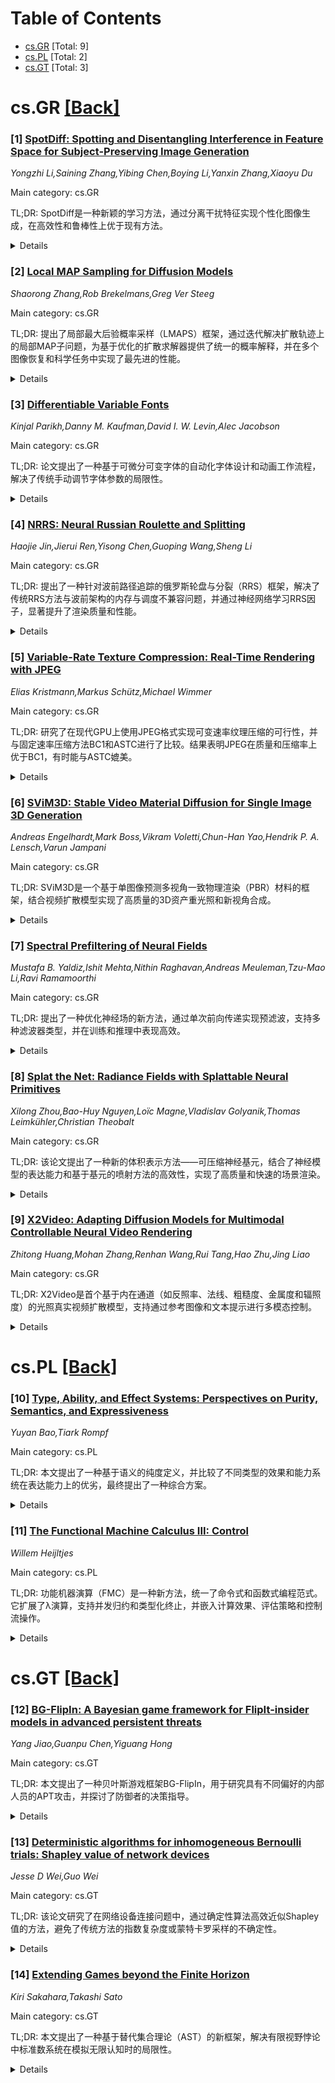 <div id=toc></div>

# Table of Contents

- [cs.GR](#cs.GR) [Total: 9]
- [cs.PL](#cs.PL) [Total: 2]
- [cs.GT](#cs.GT) [Total: 3]


<div id='cs.GR'></div>

# cs.GR [[Back]](#toc)

### [1] [SpotDiff: Spotting and Disentangling Interference in Feature Space for Subject-Preserving Image Generation](https://arxiv.org/abs/2510.07340)
*Yongzhi Li,Saining Zhang,Yibing Chen,Boying Li,Yanxin Zhang,Xiaoyu Du*

Main category: cs.GR

TL;DR: SpotDiff是一种新颖的学习方法，通过分离干扰特征实现个性化图像生成，在高效性和鲁棒性上优于现有方法。


<details>
  <summary>Details</summary>
Motivation: 个性化图像生成需要在保留参考对象身份的同时适应多样化文本提示，现有方法在效率或特征分离上存在不足。

Method: SpotDiff利用预训练的CLIP图像编码器和专家网络，通过正交约束分离主体特征，并引入SpotDiff10k数据集进行训练。

Result: 实验表明，SpotDiff在保留主体身份和控制编辑方面优于现有方法，仅需10k训练样本即可实现竞争性能。

Conclusion: SpotDiff以高效性和鲁棒性解决了个性化图像生成的问题，为未来研究提供了新的方向。

Abstract: Personalized image generation aims to faithfully preserve a reference
subject's identity while adapting to diverse text prompts. Existing
optimization-based methods ensure high fidelity but are computationally
expensive, while learning-based approaches offer efficiency at the cost of
entangled representations influenced by nuisance factors. We introduce
SpotDiff, a novel learning-based method that extracts subject-specific features
by spotting and disentangling interference. Leveraging a pre-trained CLIP image
encoder and specialized expert networks for pose and background, SpotDiff
isolates subject identity through orthogonality constraints in the feature
space. To enable principled training, we introduce SpotDiff10k, a curated
dataset with consistent pose and background variations. Experiments demonstrate
that SpotDiff achieves more robust subject preservation and controllable
editing than prior methods, while attaining competitive performance with only
10k training samples.

</details>


### [2] [Local MAP Sampling for Diffusion Models](https://arxiv.org/abs/2510.07343)
*Shaorong Zhang,Rob Brekelmans,Greg Ver Steeg*

Main category: cs.GR

TL;DR: 提出了局部最大后验概率采样（LMAPS）框架，通过迭代解决扩散轨迹上的局部MAP子问题，为基于优化的扩散求解器提供了统一的概率解释，并在多个图像恢复和科学任务中实现了最先进的性能。


<details>
  <summary>Details</summary>
Motivation: 现有的扩散后验采样（DPS）方法虽然提供了贝叶斯框架，但在解决逆问题时，目标更倾向于恢复最准确的重建，而基于优化的扩散求解器在此类任务中表现优异却缺乏清晰的概率基础。本文旨在填补这一空白。

Method: 引入了局部最大后验概率采样（LMAPS）框架，通过迭代解决扩散轨迹上的局部MAP子问题，提供了一个统一的概率解释，并开发了具有概率解释的协方差近似、重新制定的稳定目标以及非可微分算子的梯度近似算法。

Result: 在广泛的图像恢复和科学任务中，LMAPS实现了最先进的性能，包括在运动去模糊、JPEG恢复和量化任务中取得≥2 dB的增益，在逆散射基准测试中提升>1.5 dB。

Conclusion: LMAPS不仅为基于优化的扩散求解器提供了统一的概率解释，还显著提升了多种逆问题求解的性能，展示了其在理论和实践中的重要价值。

Abstract: Diffusion Posterior Sampling (DPS) provides a principled Bayesian approach to
inverse problems by sampling from $p(x_0 \mid y)$. However, in practice, the
goal of inverse problem solving is not to cover the posterior but to recover
the most accurate reconstruction, where optimization-based diffusion solvers
often excel despite lacking a clear probabilistic foundation. We introduce
Local MAP Sampling (LMAPS), a new inference framework that iteratively solving
local MAP subproblems along the diffusion trajectory. This perspective
clarifies their connection to global MAP estimation and DPS, offering a unified
probabilistic interpretation for optimization-based methods. Building on this
foundation, we develop practical algorithms with a probabilistically
interpretable covariance approximation, a reformulated objective for stability
and interpretability, and a gradient approximation for non-differentiable
operators. Across a broad set of image restoration and scientific tasks, LMAPS
achieves state-of-the-art performance, including $\geq 2$ dB gains on motion
deblurring, JPEG restoration, and quantization, and $>1.5$ dB improvements on
inverse scattering benchmarks.

</details>


### [3] [Differentiable Variable Fonts](https://arxiv.org/abs/2510.07638)
*Kinjal Parikh,Danny M. Kaufman,David I. W. Levin,Alec Jacobson*

Main category: cs.GR

TL;DR: 论文提出了一种基于可微分可变字体的自动化字体设计和动画工作流程，解决了传统手动调节字体参数的局限性。


<details>
  <summary>Details</summary>
Motivation: 传统字体设计和动画需要艺术家手动调节参数，耗时且复杂。可变字体虽提供了参数化设计空间，但仍需手动操作，限制了其应用。

Method: 研究将可变字体规范转化为紧凑的数学形式，建立了可微分框架，支持基于梯度的优化，应用于字形和图像的能量优化。

Result: 通过四种应用展示了框架的实用性：直接形状操作、重叠感知建模、基于物理的文本动画和自动化字体设计优化。

Conclusion: 可微分可变字体框架为现代设计优化技术提供了新途径，简化了字体设计和动画工作流程。

Abstract: Editing and animating text appearance for graphic designs, commercials, etc.
remain highly skilled tasks requiring detailed, hands on efforts from artists.
Automating these manual workflows requires balancing the competing goals of
maintaining legibility and aesthetics of text, while enabling creative
expression. Variable fonts, recent parametric extensions to traditional fonts,
offer the promise of new ways to ease and automate typographic design and
animation. Variable fonts provide custom constructed parameters along which
fonts can be smoothly varied. These parameterizations could then potentially
serve as high value continuous design spaces, opening the door to automated
design optimization tools. However, currently variable fonts are underutilized
in creative applications, because artists so far still need to manually tune
font parameters. Our work opens the door to intuitive and automated font design
and animation workflows with differentiable variable fonts. To do so we distill
the current variable font specification to a compact mathematical formulation
that differentiably connects the highly non linear, non invertible mapping of
variable font parameters to the underlying vector graphics representing the
text. This enables us to construct a differentiable framework, with respect to
variable font parameters, allowing us to perform gradient based optimization of
energies defined on vector graphics control points, and on target rasterized
images. We demonstrate the utility of this framework with four applications:
direct shape manipulation, overlap aware modeling, physics based text
animation, and automated font design optimization. Our work now enables
leveraging the carefully designed affordances of variable fonts with
differentiability to use modern design optimization technologies, opening new
possibilities for easy and intuitive typographic design workflows.

</details>


### [4] [NRRS: Neural Russian Roulette and Splitting](https://arxiv.org/abs/2510.07868)
*Haojie Jin,Jierui Ren,Yisong Chen,Guoping Wang,Sheng Li*

Main category: cs.GR

TL;DR: 提出了一种针对波前路径追踪的俄罗斯轮盘与分裂（RRS）框架，解决了传统RRS方法与波前架构的内存与调度不兼容问题，并通过神经网络学习RRS因子，显著提升了渲染质量和性能。


<details>
  <summary>Details</summary>
Motivation: 传统RRS方法在波前路径追踪中由于不可预测的路径计数与预分配内存和调度要求不兼容，因此需要一种新的方法来解决这一问题。

Method: 提出了一个规范化的RRS框架，并引入两种神经网络模型（NRRS和AID-NRRS）来学习RRS因子，同时设计了Mix-Depth机制以平衡计算成本与推断准确性。

Result: 实验表明，该方法在多种复杂场景中均优于传统启发式方法和近期RRS技术，表现出更高的渲染质量与性能。

Conclusion: 本文提出的方法成功解决了波前路径追踪中RRS的不兼容问题，并通过神经网络和自适应机制显著提升了效率和渲染效果。

Abstract: We propose a novel framework for Russian Roulette and Splitting (RRS)
tailored to wavefront path tracing, a highly parallel rendering architecture
that processes path states in batched, stage-wise execution for efficient GPU
utilization. Traditional RRS methods, with unpredictable path counts, are
fundamentally incompatible with wavefront's preallocated memory and scheduling
requirements. To resolve this, we introduce a normalized RRS formulation with a
bounded path count, enabling stable and memory-efficient execution.
  Furthermore, we pioneer the use of neural networks to learn RRS factors,
presenting two models: NRRS and AID-NRRS. At a high level, both feature a
carefully designed RRSNet that explicitly incorporates RRS normalization, with
only subtle differences in their implementation. To balance computational cost
and inference accuracy, we introduce Mix-Depth, a path-depth-aware mechanism
that adaptively regulates neural evaluation, further improving efficiency.
  Extensive experiments demonstrate that our method outperforms traditional
heuristics and recent RRS techniques in both rendering quality and performance
across a variety of complex scenes.

</details>


### [5] [Variable-Rate Texture Compression: Real-Time Rendering with JPEG](https://arxiv.org/abs/2510.08166)
*Elias Kristmann,Markus Schütz,Michael Wimmer*

Main category: cs.GR

TL;DR: 研究了在现代GPU上使用JPEG格式实现可变速率纹理压缩的可行性，并与固定速率压缩方法BC1和ASTC进行了比较。结果表明JPEG在质量和压缩率上优于BC1，有时能与ASTC媲美。


<details>
  <summary>Details</summary>
Motivation: 可变速率压缩图像格式（如JPEG）尚未在实时渲染中广泛应用，主要因为需要随机访问单个纹理像素的特殊需求。本文探究了在现代GPU上使用JPEG实现可变速率纹理压缩的可能性。

Method: 采用延迟渲染管道，识别出每帧所需的子块，解码并着色帧缓冲区的像素。尽管需要额外的每像素0.17比特，JPEG仍能保持良好的质量和压缩率。

Result: JPEG在质量和压缩率上显著优于BC1，且在特定图像类型中与ASTC表现相当或更优。在RTX 4090上，JPEG渲染管道的渲染时间仅增加不到0.3毫秒。

Conclusion: 研究表明，复杂的可变速率压缩方案在现代GPU上是可行的，即使在VR应用中也能胜任。源代码和数据集已公开。

Abstract: Although variable-rate compressed image formats such as JPEG are widely used
to efficiently encode images, they have not found their way into real-time
rendering due to special requirements such as random access to individual
texels. In this paper, we investigate the feasibility of variable-rate texture
compression on modern GPUs using the JPEG format, and how it compares to the
GPU-friendly fixed-rate compression approaches BC1 and ASTC. Using a deferred
rendering pipeline, we are able to identify the subset of blocks that are
needed for a given frame, decode these, and colorize the framebuffer's pixels.
Despite the additional $\sim$0.17 bit per pixel that we require for our
approach, JPEG maintains significantly better quality and compression rates
compared to BC1, and depending on the type of image, outperforms or competes
with ASTC. The JPEG rendering pipeline increases rendering duration by less
than 0.3 ms on an RTX 4090, demonstrating that sophisticated variable-rate
compression schemes are feasible on modern GPUs, even in VR. Source code and
data sets are available at: https://github.com/elias1518693/jpeg_textures

</details>


### [6] [SViM3D: Stable Video Material Diffusion for Single Image 3D Generation](https://arxiv.org/abs/2510.08271)
*Andreas Engelhardt,Mark Boss,Vikram Voletti,Chun-Han Yao,Hendrik P. A. Lensch,Varun Jampani*

Main category: cs.GR

TL;DR: SViM3D是一个基于单图像预测多视角一致物理渲染（PBR）材料的框架，结合视频扩散模型实现了高质量的3D资产重光照和新视角合成。


<details>
  <summary>Details</summary>
Motivation: 现有的视频扩散模型在从单图像重建3D对象时效率高，但其反射率仍需通过简单材料模型或多步骤估计，限制了重光照和外观编辑的控制能力。

Method: 扩展了潜在视频扩散模型，使其基于显式相机控制输出空间变化的PBR参数和表面法线，并在此流程中引入多种机制以提升质量。

Result: 在多个以对象为中心的数据集上，该方法展示了最先进的重光照和新视角合成性能，并能泛化到多样化的输入。

Conclusion: SViM3D方法能够生成可用于AR/VR、电影、游戏等视觉媒体的可重光照3D资产，表现出良好的通用性和实用性。

Abstract: We present Stable Video Materials 3D (SViM3D), a framework to predict
multi-view consistent physically based rendering (PBR) materials, given a
single image. Recently, video diffusion models have been successfully used to
reconstruct 3D objects from a single image efficiently. However, reflectance is
still represented by simple material models or needs to be estimated in
additional steps to enable relighting and controlled appearance edits. We
extend a latent video diffusion model to output spatially varying PBR
parameters and surface normals jointly with each generated view based on
explicit camera control. This unique setup allows for relighting and generating
a 3D asset using our model as neural prior. We introduce various mechanisms to
this pipeline that improve quality in this ill-posed setting. We show
state-of-the-art relighting and novel view synthesis performance on multiple
object-centric datasets. Our method generalizes to diverse inputs, enabling the
generation of relightable 3D assets useful in AR/VR, movies, games and other
visual media.

</details>


### [7] [Spectral Prefiltering of Neural Fields](https://arxiv.org/abs/2510.08394)
*Mustafa B. Yaldiz,Ishit Mehta,Nithin Raghavan,Andreas Meuleman,Tzu-Mao Li,Ravi Ramamoorthi*

Main category: cs.GR

TL;DR: 提出了一种优化神经场的新方法，通过单次前向传递实现预滤波，支持多种滤波器类型，并在训练和推理中表现高效。


<details>
  <summary>Details</summary>
Motivation: 神经场通常在固定分辨率下运行，限制了其灵活性和适应性。为此，研究提出了一种能够在单次前向传递中实现预滤波的方法。

Method: 方法包括在输入域中进行卷积滤波，通过傅里叶特征嵌入与滤波器频率响应的分析缩放；支持高斯以外的其他参数滤波器；使用单样本蒙特卡罗估计训练神经场。

Result: 该方法在训练和推理中速度快，对网络架构无额外约束，定量和定性均优于现有神经场滤波方法。

Conclusion: 该方法为神经场的滤波提供了高效且灵活的解决方案，支持多种滤波器类型，显著提升了性能。

Abstract: Neural fields excel at representing continuous visual signals but typically
operate at a single, fixed resolution. We present a simple yet powerful method
to optimize neural fields that can be prefiltered in a single forward pass. Key
innovations and features include: (1) We perform convolutional filtering in the
input domain by analytically scaling Fourier feature embeddings with the
filter's frequency response. (2) This closed-form modulation generalizes beyond
Gaussian filtering and supports other parametric filters (Box and Lanczos) that
are unseen at training time. (3) We train the neural field using single-sample
Monte Carlo estimates of the filtered signal. Our method is fast during both
training and inference, and imposes no additional constraints on the network
architecture. We show quantitative and qualitative improvements over existing
methods for neural-field filtering.

</details>


### [8] [Splat the Net: Radiance Fields with Splattable Neural Primitives](https://arxiv.org/abs/2510.08491)
*Xilong Zhou,Bao-Huy Nguyen,Loïc Magne,Vladislav Golyanik,Thomas Leimkühler,Christian Theobalt*

Main category: cs.GR

TL;DR: 该论文提出了一种新的体积表示方法——可压缩神经基元，结合了神经模型的表达能力和基于基元的喷射方法的高效性，实现了高质量和快速的场景渲染。


<details>
  <summary>Details</summary>
Motivation: 当前3D场景外观建模中，神经辐射场表达能力强但渲染成本高，而基于基元的喷射方法（如3D高斯喷射）效率高但表达能力有限。本文旨在结合两者的优势。

Method: 引入可压缩神经基元作为新的体积表示方法，每个基元通过浅层神经网络编码有界的神经密度场，并通过解析解法高效计算透视准确的喷射核。

Result: 在新视角合成基准测试中，该方法与3D高斯喷射的质量和速度相当，但使用的基元数量和参数数量分别减少了10倍和6倍。

Conclusion: 该方法通过结合神经模型的表达能力和基于基元的喷射效率，实现了高效且高质量的3D场景渲染，且不依赖复杂的控制或适配框架。

Abstract: Radiance fields have emerged as a predominant representation for modeling 3D
scene appearance. Neural formulations such as Neural Radiance Fields provide
high expressivity but require costly ray marching for rendering, whereas
primitive-based methods such as 3D Gaussian Splatting offer real-time
efficiency through splatting, yet at the expense of representational power.
Inspired by advances in both these directions, we introduce splattable neural
primitives, a new volumetric representation that reconciles the expressivity of
neural models with the efficiency of primitive-based splatting. Each primitive
encodes a bounded neural density field parameterized by a shallow neural
network. Our formulation admits an exact analytical solution for line
integrals, enabling efficient computation of perspectively accurate splatting
kernels. As a result, our representation supports integration along view rays
without the need for costly ray marching. The primitives flexibly adapt to
scene geometry and, being larger than prior analytic primitives, reduce the
number required per scene. On novel-view synthesis benchmarks, our approach
matches the quality and speed of 3D Gaussian Splatting while using $10\times$
fewer primitives and $6\times$ fewer parameters. These advantages arise
directly from the representation itself, without reliance on complex control or
adaptation frameworks. The project page is
https://vcai.mpi-inf.mpg.de/projects/SplatNet/.

</details>


### [9] [X2Video: Adapting Diffusion Models for Multimodal Controllable Neural Video Rendering](https://arxiv.org/abs/2510.08530)
*Zhitong Huang,Mohan Zhang,Renhan Wang,Rui Tang,Hao Zhu,Jing Liao*

Main category: cs.GR

TL;DR: X2Video是首个基于内在通道（如反照率、法线、粗糙度、金属度和辐照度）的光照真实视频扩散模型，支持通过参考图像和文本提示进行多模态控制。


<details>
  <summary>Details</summary>
Motivation: 传统的视频生成方法难以准确控制颜色、材质、几何和光照等内在属性，同时缺乏多模态控制的灵活性。X2Video旨在解决这些问题，提供更准确且直观的视频生成工具。

Method: X2Video通过Hybrid Self-Attention技术扩展了XRGB模型以支持视频生成，确保时间一致性并提升参考图像的保真度。此外，Masked Cross-Attention用于解耦全局和局部文本提示，Recursive Sampling方法则用于生成长视频。

Result: 实验证明，X2Video能够生成长时间、时间一致且光照真实的视频，同时支持多模态控制和参数化编辑。

Conclusion: X2Video是一种高效且灵活的扩散模型，能够通过内在属性和多模态控制生成高质量视频，为视频编辑和生成领域提供了新的工具。

Abstract: We present X2Video, the first diffusion model for rendering photorealistic
videos guided by intrinsic channels including albedo, normal, roughness,
metallicity, and irradiance, while supporting intuitive multi-modal controls
with reference images and text prompts for both global and local regions. The
intrinsic guidance allows accurate manipulation of color, material, geometry,
and lighting, while reference images and text prompts provide intuitive
adjustments in the absence of intrinsic information. To enable these
functionalities, we extend the intrinsic-guided image generation model XRGB to
video generation by employing a novel and efficient Hybrid Self-Attention,
which ensures temporal consistency across video frames and also enhances
fidelity to reference images. We further develop a Masked Cross-Attention to
disentangle global and local text prompts, applying them effectively onto
respective local and global regions. For generating long videos, our novel
Recursive Sampling method incorporates progressive frame sampling, combining
keyframe prediction and frame interpolation to maintain long-range temporal
consistency while preventing error accumulation. To support the training of
X2Video, we assembled a video dataset named InteriorVideo, featuring 1,154
rooms from 295 interior scenes, complete with reliable ground-truth intrinsic
channel sequences and smooth camera trajectories. Both qualitative and
quantitative evaluations demonstrate that X2Video can produce long, temporally
consistent, and photorealistic videos guided by intrinsic conditions.
Additionally, X2Video effectively accommodates multi-modal controls with
reference images, global and local text prompts, and simultaneously supports
editing on color, material, geometry, and lighting through parametric tuning.
Project page: https://luckyhzt.github.io/x2video

</details>


<div id='cs.PL'></div>

# cs.PL [[Back]](#toc)

### [10] [Type, Ability, and Effect Systems: Perspectives on Purity, Semantics, and Expressiveness](https://arxiv.org/abs/2510.07582)
*Yuyan Bao,Tiark Rompf*

Main category: cs.PL

TL;DR: 本文提出了一种基于语义的纯度定义，并比较了不同类型的效果和能力系统在表达能力上的优劣，最终提出了一种综合方案。


<details>
  <summary>Details</summary>
Motivation: 现有方法（如单子、类型-效果系统和能力系统）在强制分离纯计算与副作用之间存在精度与可用性的矛盾，本文旨在提高对这些系统的评估标准。

Method: 提出基于上下文等价的语义纯度定义，并通过完整性衡量表达能力，重点分析最小有意义的效果和能力系统。

Result: 研究发现效果和能力系统在表达能力上不可比较，进而提出了一种结合三者优点的综合方案。

Conclusion: 本文展示了类型、能力和效果系统的综合优势，为多种效果类型系统提供了形式化模型和纯度证明工具。

Abstract: Programming benefits from a clear separation between pure, mathematical
computation and impure, effectful interaction with the world. Existing
approaches to enforce this separation include monads, type-and-effect systems,
and capability systems. All share a tension between precision and usability,
and each one has non-obvious strengths and weaknesses.
  This paper aims to raise the bar in assessing such systems. First, we propose
a semantic definition of purity, inspired by contextual equivalence, as a
baseline independent of any specific typing discipline. Second, we propose that
expressiveness should be measured by the degree of completeness, i.e., how many
semantically pure terms can be typed as pure. Using this measure, we focus on
minimal meaningful effect and capability systems and show that they are
incomparable, i.e., neither subsumes the other in terms of expressiveness.
  Based on this result, we propose a synthesis and show that type, ability, and
effect systems combine their respective strengths while avoiding their
weaknesses. As part of our formal model, we provide a logical relation to
facilitate proofs of purity and other properties for a variety of effect typing
disciplines.

</details>


### [11] [The Functional Machine Calculus III: Control](https://arxiv.org/abs/2510.07851)
*Willem Heijltjes*

Main category: cs.PL

TL;DR: 功能机器演算（FMC）是一种新方法，统一了命令式和函数式编程范式。它扩展了λ演算，支持并发归约和类型化终止，并嵌入计算效果、评估策略和控制流操作。


<details>
  <summary>Details</summary>
Motivation: 该论文旨在统一命令式和函数式编程范式，通过扩展λ演算模型，使其能够支持更复杂的控制流操作（如分支和循环），同时保留并发归约和类型化终止的关键特性。

Method: 论文提出了一种基于Krivine机器的操作语义，通过多重操作堆栈和延续堆栈来建模效果和控制流。该方法支持分支、循环和异常处理，并提供了简单的类型系统。

Result: 结果显示功能机器演算具有并发归约关系和类型系统，保证了机器的终止性和强归一化（在无迭代的情况下）。这些特性可直接应用于嵌入的命令式语言。

Conclusion: 功能机器演算提供了一个统一的函数式-命令式计算模型，支持简单类型、直观的操作语义和并发归约语义。

Abstract: The Functional Machine Calculus (Heijltjes 2022) is a new approach to
unifying the imperative and functional programming paradigms. It extends the
lambda-calculus, preserving the key features of confluent reduction and typed
termination, to embed computational effects, evaluation strategies, and control
flow operations. The first instalment modelled sequential higher-order
computation with global store, input/output, probabilities, and
non-determinism, and embedded both the call-by-name and call-by-value
lambda-calculus, as well as Moggi's computational metalanguage and Levy's
call-by-push-value. The present paper extends the calculus from sequential to
branching and looping control flow. This allows the faithful embedding of a
minimal but complete imperative language, including conditionals, exception
handling, and iteration, as well as constants and algebraic data types.
  The calculus is defined through a simple operational semantics, extending the
(simplified) Krivine machine for the lambda-calculus with multiple operand
stacks to model effects and a continuation stack to model sequential,
branching, and looping computation. It features a confluent reduction relation
and a system of simple types that guarantees termination of the machine and
strong normalization of reduction (in the absence of iteration). These
properties carry over to the embedded imperative language, providing a unified
functional-imperative model of computation that supports simple types, a direct
and intuitive operational semantics, and a confluent reduction semantics.

</details>


<div id='cs.GT'></div>

# cs.GT [[Back]](#toc)

### [12] [BG-FlipIn: A Bayesian game framework for FlipIt-insider models in advanced persistent threats](https://arxiv.org/abs/2510.07430)
*Yang Jiao,Guanpu Chen,Yiguang Hong*

Main category: cs.GT

TL;DR: 本文提出了一种贝叶斯游戏框架BG-FlipIn，用于研究具有不同偏好的内部人员的APT攻击，并探讨了防御者的决策指导。


<details>
  <summary>Details</summary>
Motivation: 研究高级持续性威胁（APT）中具有不同偏好的内部人员的角色，解决内部人员偏好的不确定性。

Method: 提出了BG-FlipIn框架，计算了封闭形式的贝叶斯纳什均衡表达式，并分析了三种确定性内部人员的纳什均衡表达式。

Result: 发现了与防御者行动率和成本以及内部人员偏好相关的APT现象，并提供了不同参数条件下的防御决策指导。

Conclusion: BG-FlipIn框架使防御者能够一致地做出决策，避免频繁检测内部人员具体偏好或调整策略，并通过两个应用验证了其有效性。

Abstract: In this paper, we study advanced persistent threats (APT) with an insider who
has different preferences. To address the uncertainty of the insider's
preference, we propose the BG-FlipIn: a Bayesian game framework for
FlipIt-insider models with an investigation on malicious, inadvertent, or
corrupt insiders. We calculate the closed-form Bayesian Nash Equilibrium
expression and further obtain three edge cases with deterministic insiders
corresponding to their Nash Equilibrium expressions. On this basis, we further
discover several phenomena in APT related to the defender's move rate and cost,
as well as the insider's preferences. We then provide decision-making guidance
for the defender, given different parametric conditions. Two applications
validate that our BG-FlipIn framework enables the defender to make decisions
consistently, avoiding detecting the insider's concrete preference or adjusting
its strategy frequently.

</details>


### [13] [Deterministic algorithms for inhomogeneous Bernoulli trials: Shapley value of network devices](https://arxiv.org/abs/2510.07572)
*Jesse D Wei,Guo Wei*

Main category: cs.GT

TL;DR: 该论文研究了在网络设备连接问题中，通过确定性算法高效近似Shapley值的方法，避免了传统方法的指数复杂度或蒙特卡罗采样的不确定性。


<details>
  <summary>Details</summary>
Motivation: 传统计算Shapley值的方法具有指数复杂度或依赖蒙特卡罗采样，性能不稳定。本研究旨在设计确定性算法，高效且准确地近似Shapley值。

Method: 提出基于非齐次伯努利试验的确定性算法，通过线性或二次时间近似Shapley值，并进行了严格的误差分析。

Result: 实现了在合理时间内高效近似Shapley值的目标，并通过定积分和组合分析补充了Shapley原始证明的不足。

Conclusion: 确定性算法显著提升了Shapley值计算的效率与准确性，填补了原始证明的空白，为实际应用提供了可靠工具。

Abstract: Suppose that $n$ computer devices are to be connected to a network via
inhomogeneous Bernoulli trials. The Shapley value of a device quantifies how
much the network's value increases due to the participation of that device.
Characteristic functions of such games are naturally taken as the belief
function (containment function) and Choquet capacity (hitting probability) of a
random set (random network of devices).
  Traditionally, the Shapley value is either calculated as the expected
marginal contribution over all possible coalitions (subnetworks), which results
in exponential computational complexity, or approximated by the Monte Carlo
sampling technique, where the performance is highly dependent on the stochastic
sampling process.
  The purpose of this study is to design deterministic algorithms for games
formulated via inhomogeneous Bernoulli trials that approximate the Shapley
value in linear or quadratic time, with rigorous error analysis (Sections 3 and
4). Additionally, we provide a review of relevant literature on existing
calculation methods in Remark 3.1 and Appendix I.
  A further goal is to supplement Shapley's original proof by deriving the
Shapley value formula using a rigorous approach based on definite integrals and
combinatorial analysis. This method explicitly highlights the roles of the
Binomial Theorem and the Beta function in the proof, addressing a gap in
Shapley's work (Appendix II).

</details>


### [14] [Extending Games beyond the Finite Horizon](https://arxiv.org/abs/2510.08453)
*Kiri Sakahara,Takashi Sato*

Main category: cs.GT

TL;DR: 本文提出了一种基于替代集合理论（AST）的新框架，解决有限视野悖论中标准数系统在模拟无限认知时的局限性。


<details>
  <summary>Details</summary>
Motivation: 研究动机源于标准数系统在建模人类对无限的认知时出现的矛盾，例如有限视野悖论，这些问题导致博弈论与直觉不符。

Method: 方法是通过AST构建新框架，利用不同拓扑结构表示对长历史事件的认知视角，并定义一个不可区分性等价关系来处理巨大且无法区分的数量。

Result: 结果表明，该框架能够提供依赖标准的解决方案，揭示了新的直觉子博弈完美均衡，其特性取决于选择的时间视角和收益评估。

Conclusion: 结论是，通过将数学基础建立在人类认知的不同模式上，该研究扩展了博弈论在长期情景中的解释能力。

Abstract: This paper argues that the finite horizon paradox, where game theory
contradicts intuition, stems from the limitations of standard number systems in
modelling the cognitive perception of infinity. To address this issue, we
propose a new framework based on Alternative Set Theory (AST). This framework
represents different cognitive perspectives on a long history of events using
distinct topologies. These topologies define an indiscernibility equivalence
that formally treats huge, indistinguishable quantities as equivalent. This
offers criterion-dependent resolutions to long-standing paradoxes, such as
Selten's chain store paradox and Rosenthal's centipede game. Our framework
reveals new intuitive subgame perfect equilibria, the characteristics of which
depend on the chosen temporal perspective and payoff evaluation. Ultimately, by
grounding its mathematical foundation in different modes of human cognition,
our work expands the explanatory power of game theory for long-horizon
scenarios.

</details>
